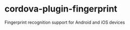 cordova-plugin-fingerprint
==========================

Fingerprint recognition support for Android and iOS devices

